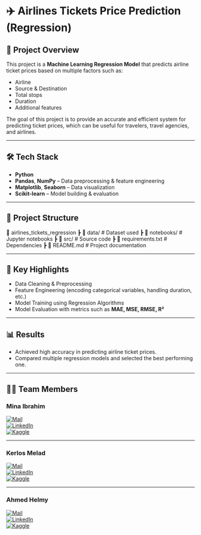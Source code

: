 # ✈️ Airlines Tickets Price Prediction (Regression)

## 📌 Project Overview
This project is a **Machine Learning Regression Model** that predicts airline ticket prices based on multiple factors such as:
- Airline
- Source & Destination
- Total stops
- Duration
- Additional features

The goal of this project is to provide an accurate and efficient system for predicting ticket prices, which can be useful for travelers, travel agencies, and airlines.

---

## 🛠️ Tech Stack
- **Python**
- **Pandas**, **NumPy** – Data preprocessing & feature engineering  
- **Matplotlib**, **Seaborn** – Data visualization  
- **Scikit-learn** – Model building & evaluation  

---

## 📂 Project Structure
📁 airlines_tickets_regression
┣ 📄 data/ # Dataset used
┣ 📄 notebooks/ # Jupyter notebooks
┣ 📄 src/ # Source code
┣ 📄 requirements.txt # Dependencies
┣ 📄 README.md # Project documentation

---

## 🚀 Key Highlights
- Data Cleaning & Preprocessing  
- Feature Engineering (encoding categorical variables, handling duration, etc.)  
- Model Training using Regression Algorithms  
- Model Evaluation with metrics such as **MAE, MSE, RMSE, R²**  

---

## 📊 Results
- Achieved high accuracy in predicting airline ticket prices.  
- Compared multiple regression models and selected the best performing one.  

---

## 👨‍💻 Team Members  

### Mina Ibrahim  
[![Mail](https://img.shields.io/badge/Email-D14836?style=for-the-badge&logo=gmail&logoColor=white)](mailto:minaibrahim365@gmail.com)  
[![LinkedIn](https://img.shields.io/badge/LinkedIn-0077B5?style=for-the-badge&logo=linkedin&logoColor=white)](https://www.linkedin.com/in/mina-ibrahim-ab7472313/)  
[![Kaggle](https://img.shields.io/badge/Kaggle-20BEFF?style=for-the-badge&logo=kaggle&logoColor=white)](https://www.kaggle.com/minaibrahim22)  

---

### Kerlos Melad  
[![Mail](https://img.shields.io/badge/Email-D14836?style=for-the-badge&logo=gmail&logoColor=white)](mailto:kerlosmelad124@gmail.com)  
[![LinkedIn](https://img.shields.io/badge/LinkedIn-0077B5?style=for-the-badge&logo=linkedin&logoColor=white)](https://www.linkedin.com/in/kerlosmelad/)  
[![Kaggle](https://img.shields.io/badge/Kaggle-20BEFF?style=for-the-badge&logo=kaggle&logoColor=white)](https://www.kaggle.com/kerlosmelad)  

---

### Ahmed Helmy  
[![Mail](https://img.shields.io/badge/Email-D14836?style=for-the-badge&logo=gmail&logoColor=white)](mailto:eng.ahmedhelmy026@gmail.com)  
[![LinkedIn](https://img.shields.io/badge/LinkedIn-0077B5?style=for-the-badge&logo=linkedin&logoColor=white)](https://www.linkedin.com/in/ahmed-helmy-502394349/)  
[![Kaggle](https://img.shields.io/badge/Kaggle-20BEFF?style=for-the-badge&logo=kaggle&logoColor=white)](https://www.kaggle.com/ahmedhelmy55)  

